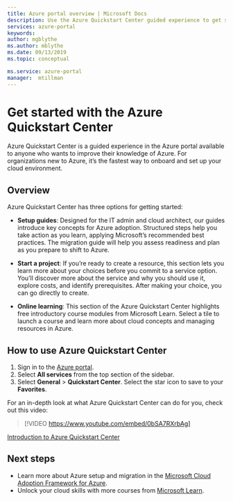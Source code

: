 ```yaml
---
title: Azure portal overview | Microsoft Docs 
description: Use the Azure Quickstart Center guided experience to get started with Azure. Learn to setup, migrate, and innovate.
services: azure-portal
keywords: 
author: mgblythe
ms.author: mblythe
ms.date: 09/13/2019
ms.topic: conceptual

ms.service: azure-portal
manager:  mtillman
---
```

# Get started with the Azure Quickstart Center

Azure Quickstart Center is a guided experience in the Azure portal available to anyone who wants to improve their knowledge of Azure. For organizations new to Azure, it’s the fastest way to onboard and set up your cloud environment.

## Overview

Azure Quickstart Center has three options for getting started:

* **Setup guides**: Designed for the IT admin and cloud architect, our guides introduce key concepts for Azure adoption. Structured steps help you take action as you learn, applying Microsoft’s recommended best practices. The migration guide will help you assess readiness and plan as you prepare to shift to Azure.

* **Start a project**: If you’re ready to create a resource, this section lets you learn more about your choices before you commit to a service option. You’ll discover more about the service and why you should use it, explore costs, and identify prerequisites. After making your choice, you can go directly to create.

* **Online learning**: This section of the Azure Quickstart Center highlights free introductory course modules from Microsoft Learn. Select a tile to launch a course and learn more about cloud concepts and managing resources in Azure.

## How to use Azure Quickstart Center

1. Sign in to the [Azure portal](https://portal.azure.com).
2. Select **All services** from the top section of the sidebar.
1. Select **General** > **Quickstart Center**. Select the star icon to save to your **Favorites**.

For an in-depth look at what Azure Quickstart Center can do for you, check out this video:
> [!VIDEO https://www.youtube.com/embed/0bSA7RXrbAg]

[Introduction to Azure Quickstart Center](https://www.youtube.com/watch?v=0bSA7RXrbAg)

## Next steps

* Learn more about Azure setup and migration in the [Microsoft Cloud Adoption Framework for Azure](/azure/architecture/cloud-adoption/).
* Unlock your cloud skills with more courses from [Microsoft Learn](/learn/azure/).
